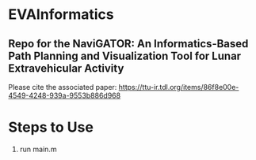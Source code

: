 # EVAInformatics
## Repo for the NaviGATOR: An Informatics-Based Path Planning and Visualization Tool for Lunar Extravehicular Activity
Please cite the associated paper: https://ttu-ir.tdl.org/items/86f8e00e-4549-4248-939a-9553b886d968

# Steps to Use
1. run main.m


